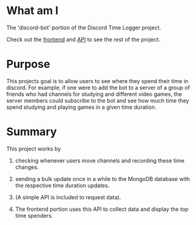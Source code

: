 # What am I
The 'discord-bot' portion of the Discord Time Logger project.

Check out the [frontend](https://github.com/wetaker/discord-bot-front) and [API]() to see the rest of the project.

# Purpose
This projects goal is to allow users to see where they spend their time in discord. For example, if one were to add the bot to a server of a group of friends 
who had channels for studying and different video games, the server members could subscribe to the bot and see how much time they spend studying and playing
games in a given time duration.

# Summary
This project works by 

1. checking whenever users move channels and recording these time changes.

2. sending a bulk update once in a while to the MongoDB database with the respective time duration updates.

3. (A simple API is included to request data).

4. The frontend portion uses this API to collect data and display the top time spenders.
